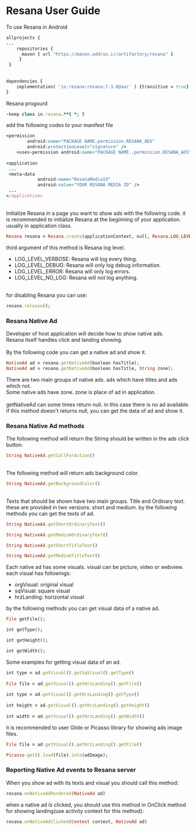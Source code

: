 # Resana User Guide

To use Resana in Android

```ruby
allprojects {
...
    repositories {
      maven { url "https://maven.oddrun.ir/artifactory/resana" }
     }
 }    
 
    
dependencies {
    implementation( 'io.resana:resana:7.3.0@aar' ) {transitive = true}
}
```
Resana progourd

```ruby
-keep class io.resana.**{ *; }
```

add the following codes to your manifest file

```ruby
<permission
        android:name="PACKAGE NAME.permission.RESANA_ADS"
        android:protectionLevel="signature" />
    <uses-permission android:name="PACKAGE NAME..permission.RESANA_ADS" />
 
<application
 ...
 <meta-data
            android:name="ResanaMediaId"
            android:value="YOUR RESANA MEDIA ID" />
 ...
</application>
```

<br />
Initialize Resana in a page you want to show ads with the following code. it is recommended to initialize Resana at the beginning of your application. usually in application class. <br />

```ruby
Resana resana = Resana.create(applicationContext, null, Resana.LOG_LEVEL_VERBOSE);
```

third argument of this method is Resana log level.
* LOG_LEVEL_VERBOSE: Resana will log every thing.
* LOG_LEVEL_DEBUG: Resana will only log debug information.
* LOG_LEVEL_ERROR: Resana will only log errors.
* LOG_LEVEL_NO_LOG: Resana will not log anything.
<br />
for disabling Resana you can use:

```ruby
resana.release();
```

### Resana Native Ad
Developer of host application will decide how to show native ads.<br />
Resana itself handles click and landing showing.
<br /><br />
By the following code you can get a native ad and show it.

```ruby
NativeAd ad = resana.getNativeAd(boolean hasTitle);
NativeAd ad = resana.getNativeAd(boolean hasTitle, String zone);
```

There are two main groups of native ads. ads which have titles and ads which not. <br />
Some native ads have zone. zone is place of ad in application. <br /> <br />
getNativeAd can some times return null. in this case there is no ad available. if this method doesn't returns null, you can get the data of ad and show it.

### Resana Native Ad methods
The following method will return the String should be written in the ads click button. 

```ruby
String NativeAd.getCallForAction()
```

<br />
The following method will return ads background color.

```ruby
String NativeAd.getBackgroundColor()
```

<br />
Texts that should be shown have two main groups. Title and Ordinary text. these are provided in two versions: short and medium. by the following methods you can get the texts of ad. <br />

```ruby
String NativeAd.getShortOrdinaryText()

String NativeAd.getMediumOrdinaryText()

String NativeAd.getShortTitleText()

String NativeAd.getMediumTitleText()
```

Each native ad has some visuals. visual can be picture, video or webview. each visual has followings:
* orgVisual: original visual
* sqVisual: square visual
* hrzLanding: horizontal visual

by the following methods you can get visual data of a native ad. <br />

```ruby
File getFile();

int getType();

int getHeight();

int getWidth();
```
Some examples for getting visual data of an ad. <br />

```ruby
int type = ad.getVisual().getSqVisual().getType()
 
File file = ad.getVisual().getHrzLanding().getFile()
 
int type = ad.getVisual().getHrzLanding().getType()
 
int height = ad.getVisual().getHrzLanding().getHeight()
 
int width = ad.getVisual().getHrzLanding().getWidth()
```
it is recommended to user Glide or Picasso library for showing ads image files.<br />

```ruby
File file = ad.getVisual().getHrzLanding().getFile()

Picasso.get().load(file).into(adImage);
```
### Reporting Native Ad events to Resana server
When you show ad with its texts and visual you should call this method: <br />

```ruby
resana.onNativeAdRendered(NativeAd ad)
```

when a native ad is clicked, you should use this method in OnClick method for showing landing(use activity context for this method): <br />

```ruby
resana.onNativeAdClicked(Context context, NativeAd ad)
```


